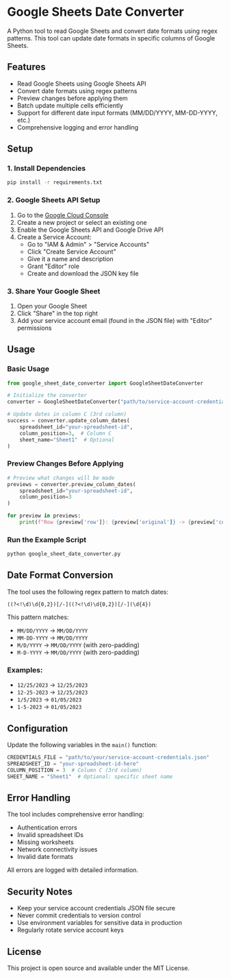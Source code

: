 # Google Sheets Date Converter

A Python tool to read Google Sheets and convert date formats using regex patterns. This tool can update date formats in specific columns of Google Sheets.

## Features

- Read Google Sheets using Google Sheets API
- Convert date formats using regex patterns
- Preview changes before applying them
- Batch update multiple cells efficiently
- Support for different date input formats (MM/DD/YYYY, MM-DD-YYYY, etc.)
- Comprehensive logging and error handling

## Setup

### 1. Install Dependencies

```bash
pip install -r requirements.txt
```

### 2. Google Sheets API Setup

1. Go to the [Google Cloud Console](https://console.cloud.google.com/)
2. Create a new project or select an existing one
3. Enable the Google Sheets API and Google Drive API
4. Create a Service Account:
   - Go to "IAM & Admin" > "Service Accounts"
   - Click "Create Service Account"
   - Give it a name and description
   - Grant "Editor" role
   - Create and download the JSON key file

### 3. Share Your Google Sheet

1. Open your Google Sheet
2. Click "Share" in the top right
3. Add your service account email (found in the JSON file) with "Editor" permissions

## Usage

### Basic Usage

```python
from google_sheet_date_converter import GoogleSheetDateConverter

# Initialize the converter
converter = GoogleSheetDateConverter("path/to/service-account-credentials.json")

# Update dates in column C (3rd column)
success = converter.update_column_dates(
    spreadsheet_id="your-spreadsheet-id",
    column_position=3,  # Column C
    sheet_name="Sheet1"  # Optional
)
```

### Preview Changes Before Applying

```python
# Preview what changes will be made
previews = converter.preview_column_dates(
    spreadsheet_id="your-spreadsheet-id",
    column_position=3
)

for preview in previews:
    print(f"Row {preview['row']}: {preview['original']} -> {preview['converted']}")
```

### Run the Example Script

```bash
python google_sheet_date_converter.py
```

## Date Format Conversion

The tool uses the following regex pattern to match dates:
```
((?<!\d)\d{0,2})[/-]((?<!\d)\d{0,2})[/-](\d{4})
```

This pattern matches:
- `MM/DD/YYYY` → `MM/DD/YYYY`
- `MM-DD-YYYY` → `MM/DD/YYYY`
- `M/D/YYYY` → `MM/DD/YYYY` (with zero-padding)
- `M-D-YYYY` → `MM/DD/YYYY` (with zero-padding)

### Examples:
- `12/25/2023` → `12/25/2023`
- `12-25-2023` → `12/25/2023`
- `1/5/2023` → `01/05/2023`
- `1-5-2023` → `01/05/2023`

## Configuration

Update the following variables in the `main()` function:

```python
CREDENTIALS_FILE = "path/to/your/service-account-credentials.json"
SPREADSHEET_ID = "your-spreadsheet-id-here"
COLUMN_POSITION = 3  # Column C (3rd column)
SHEET_NAME = "Sheet1"  # Optional: specific sheet name
```

## Error Handling

The tool includes comprehensive error handling:
- Authentication errors
- Invalid spreadsheet IDs
- Missing worksheets
- Network connectivity issues
- Invalid date formats

All errors are logged with detailed information.

## Security Notes

- Keep your service account credentials JSON file secure
- Never commit credentials to version control
- Use environment variables for sensitive data in production
- Regularly rotate service account keys

## License

This project is open source and available under the MIT License.
